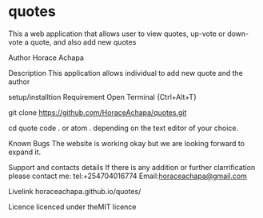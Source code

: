 # quotes
This a web application that allows user to view quotes, up-vote or down-vote a quote, and also add new quotes


Author
Horace Achapa


Description
This application allows individual to add new quote and the author

setup/installtion Requirement
Open Terminal {Ctrl+Alt+T}

git clone https://github.com/HoraceAchapa/quotes.git

cd quote code . or atom . depending on the text editor of your choice.


Known Bugs
The website is working okay but we are looking forward to expand it.


Support and contacts details
If there is any addition or further clarrification please contact me: tel:+254704016774 Email:horaceachapa@gmail.com


Livelink horaceachapa.github.io/quotes/


Licence
licenced under theMIT licence

